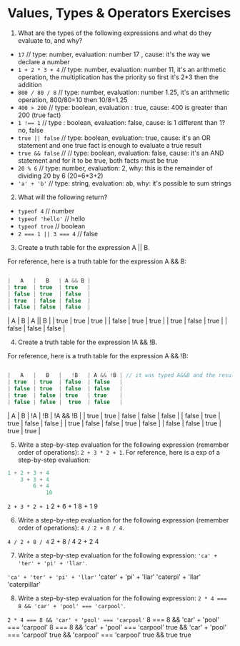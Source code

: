 # Values, Types & Operators Exercises


1. What are the types of the following expressions and what do they evaluate to, and why?
* `17` // type: number, evaluation: number 17 , cause: it's the way we declare a number
* `1 + 2 * 3 + 4` // type: number, evaluation: number 11, it's an arithmetic operation, the multiplication has the priority so first it's 2*3 then the addition
* `800 / 80 / 8` // type: number, evaluation: number 1.25, it's an arithmetic operation, 800/80=10 then 10/8=1.25
* `400 > 200` // type: boolean, evaluation : true, cause: 400 is greater than 200 (true fact)
* `1 !== 1` // type : boolean, evaluation: false, cause: is 1 different than 1? no, false
* `true || false` // type: boolean, evaluation: true, cause: it's an OR statement and one true fact is enough to evaluate a true result
* `true && false` // // type: boolean, evaluation: false, cause: it's an AND statement and for it to be true, both facts must be true
* `20 % 6` // type: number, evaluation: 2, why: this is the remainder of dividing 20 by 6 (20=6*3+2)
* `'a' + 'b'` // type: string, evaluation: ab, why: it's possible to sum strings

2. What will the following return?
* `typeof 4` // number
*  `typeof 'hello'` // hello
*  `typeof true` // boolean
* `2 === 1 || 3 === 4` // false

3. Create a truth table for the expression A || B.

For reference, here is a truth table for the expression A && B:

``` js

|   A   |   B   | A && B |
| true  | true  | true   |
| false | true  | false  |
| true  | false | false  |
| false | false | false  |

```
|   A   |   B   | A || B |
| true  | true  | true   |
| false | true  | true   |
| true  | false | true   |
| false | false | false  |


4. Create a truth table for the expression !A && !B.

For reference, here is a truth table for the expression A && !B:

``` js

|   A   |   B   |   !B   | A && !B | // it was typed A&&B and the results were for A&&!B
| true  | true  | false  | false   |
| false | true  | false  | false   |
| true  | false | true   | true    |
| false | false |  true  | false   |

```
|   A   |   B   |   !A   |   !B  | !A && !B |
| true  | true  | false  | false | false    |
| false | true  | true   | false | false    |
| true  | false | false  | true  | false    |
| false | false | true   | true  | true     |


5. Write a step-by-step evaluation for the following expression (remember order of operations): `2 + 3 * 2 + 1`.
  For reference, here is a exp of a step-by-step evaluation:
  ```js
  1 + 2 + 3 + 4
      3 + 3 + 4
          6 + 4
              10
  ```
  `2 + 3 * 2 + 1`
   2 +   6   + 1
         8   + 1
               9


 6. Write a step-by-step evaluation for the following expression (remember order of operations): `4 / 2 + 8 / 4`.

 `4 / 2 + 8 / 4`
    2   + 8 / 4
    2   +   2
        4

 7. Write a step-by-step evaluation for the following expression: `'ca' + 'ter' + 'pi' + 'llar'`.

 `'ca' + 'ter' + 'pi' + 'llar'`
    'cater'    + 'pi' + 'llar'
          'caterpi'   + 'llar'
                 'caterpillar'


 8. Write a step-by-step evaluation for the following expression: `2 * 4 === 8 && 'car' + 'pool' === 'carpool'`.

`2 * 4 === 8 && 'car' + 'pool' === 'carpool'`
   8   === 8 && 'car' + 'pool' === 'carpool'
     8 === 8 && 'car' + 'pool' === 'carpool'
      true   && 'car' + 'pool' === 'carpool'
        true &&      'carpool' === 'carpool'
        true &&                true
            true
